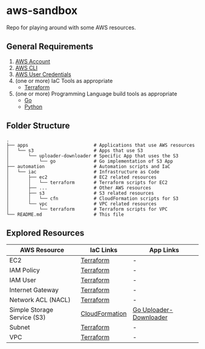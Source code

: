 # aws-sandbox
Repo for playing around with some AWS resources.

## General Requirements
1. [AWS Account](https://aws.amazon.com/free)
2. [AWS CLI](https://docs.aws.amazon.com/cli/latest/userguide/getting-started-install.html)
3. [AWS User Credentials](https://docs.aws.amazon.com/cli/v1/userguide/cli-authentication-user.html)
4. (one or more) IaC Tools as appropriate
    * [Terraform](https://developer.hashicorp.com/terraform/tutorials/aws-get-started/install-cli)
5. (one or more) Programming Language build tools as appropriate
    * [Go](https://go.dev/doc/install)
    * [Python](https://www.python.org/downloads/)

## Folder Structure

```
.
├── apps                        # Applications that use AWS resources
│   └── s3                      # Apps that use S3
│       └── uploader-downloader # Specific App that uses the S3
│           └── go              # Go implementation of S3 App
├── automation                  # Automation scripts and IaC
│   └── iac                     # Infrastructure as Code
│       ├── ec2                 # EC2 related resources
│       │   └── terraform       # Terraform scripts for EC2
│       ├── ...                 # Other AWS resources
│       ├── s3                  # S3 related resources
│       │   └── cfn             # CloudFormation scripts for S3
│       └── vpc                 # VPC related resources
│           └── terraform       # Terraform scripts for VPC
└── README.md                   # This file
```

## Explored Resources

| AWS Resource                | IaC Links                                           | App Links                                                   |
| --------------------------- | --------------------------------------------------- | ----------------------------------------------------------- |
| EC2                         | [Terraform](./automation/iac/ec2/terraform/)        | -                                                           |
| IAM Policy                  | [Terraform](./automation/iac/iam_policy/terraform/) | -                                                           |
| IAM User                    | [Terraform](./automation/iac/iam_user/terraform/)   | -                                                           |
| Internet Gateway            | [Terraform](./automation/iac/igw/terraform/)        | -                                                           |
| Network ACL (NACL)          | [Terraform](./automation/iac/nacl/terraform/)       | -                                                           |
| Simple Storage Service (S3) | [CloudFormation](./automation/iac/s3/cfn/)          | [Go Uploader-Downloader](./apps/s3/uploader-downloader/go/) |
| Subnet                      | [Terraform](./automation/iac/subnet/terraform/)     | -                                                           |
| VPC                         | [Terraform](./automation/iac/vpc/terraform/)        | -                                                           |
